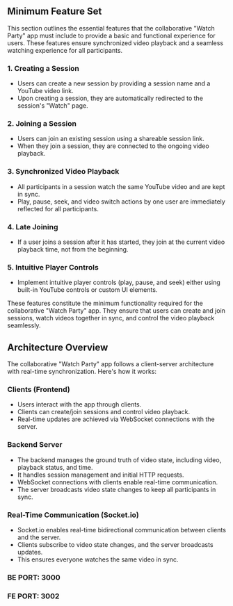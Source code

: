 ## Minimum Feature Set

This section outlines the essential features that the collaborative "Watch Party" app must include to provide a basic and functional experience for users. These features ensure synchronized video playback and a seamless watching experience for all participants.

### 1. Creating a Session

- Users can create a new session by providing a session name and a YouTube video link.
- Upon creating a session, they are automatically redirected to the session's "Watch" page.

### 2. Joining a Session

- Users can join an existing session using a shareable session link.
- When they join a session, they are connected to the ongoing video playback.

### 3. Synchronized Video Playback

- All participants in a session watch the same YouTube video and are kept in sync.
- Play, pause, seek, and video switch actions by one user are immediately reflected for all participants.

### 4. Late Joining

- If a user joins a session after it has started, they join at the current video playback time, not from the beginning.

### 5. Intuitive Player Controls

- Implement intuitive player controls (play, pause, and seek) either using built-in YouTube controls or custom UI elements.

These features constitute the minimum functionality required for the collaborative "Watch Party" app. They ensure that users can create and join sessions, watch videos together in sync, and control the video playback seamlessly.


## Architecture Overview

The collaborative "Watch Party" app follows a client-server architecture with real-time synchronization. Here's how it works:

### Clients (Frontend)

- Users interact with the app through clients.
- Clients can create/join sessions and control video playback.
- Real-time updates are achieved via WebSocket connections with the server.

### Backend Server

- The backend manages the ground truth of video state, including video, playback status, and time.
- It handles session management and initial HTTP requests.
- WebSocket connections with clients enable real-time communication.
- The server broadcasts video state changes to keep all participants in sync.

### Real-Time Communication (Socket.io)

- Socket.io enables real-time bidirectional communication between clients and the server.
- Clients subscribe to video state changes, and the server broadcasts updates.
- This ensures everyone watches the same video in sync.



### BE PORT: 3000 
### FE PORT: 3002



